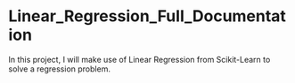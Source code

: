 # Linear_Regression_Full_Documentation
In this project, I will make use of Linear Regression from Scikit-Learn to solve a regression problem.
